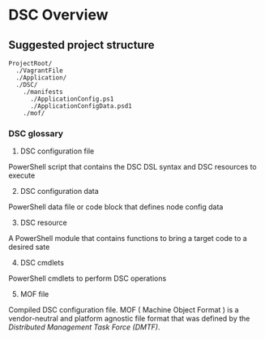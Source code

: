 # DSC Overview

## Suggested project structure

```shell
ProjectRoot/
  ./VagrantFile
  ./Application/
  ./DSC/
    ./manifests
      ./ApplicationConfig.ps1
      ./ApplicationConfigData.psd1
    ./mof/
```

### DSC glossary

1. DSC configuration file

PowerShell script that contains the DSC DSL syntax and DSC resources to execute

2. DSC configuration data

PowerShell data file or code block that defines node config data

3. DSC resource

A PowerShell module that contains functions to bring a target code to a desired sate

4. DSC cmdlets

PowerShell cmdlets to perform DSC operations

5. MOF file

Compiled DSC configuration file. MOF ( Machine Object Format ) is a vendor-neutral and platform agnostic file format that was defined by the *Distributed Management Task Force (DMTF)*.


